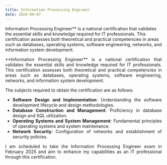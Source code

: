 ```yaml
---
title: Information Processing Engineer
date: 2024-09-07
---
```


Information Processing Engineer** is a national certification that validates the essential skills and knowledge required for IT professionals. This certification assesses both theoretical and practical competencies in areas such as databases, operating systems, software engineering, networks, and information system development.

<!--more-->
<div style="text-align: justify;">
**Information Processing Engineer** is a national certification that validates the essential skills and knowledge required for IT professionals. This certification assesses both theoretical and practical competencies in areas such as databases, operating systems, software engineering, networks, and information system development.

The subjects required to obtain the certification are as follows:

- **Software Design and Implementation**: Understanding the software development lifecycle and design methodologies.
- **Database Construction and Management**: Proficiency in database design and SQL utilization.
- **Operating Systems and System Management**: Fundamental principles of operating systems and system maintenance.
- **Network Security**: Configuration of networks and establishment of security policies.

I am scheduled to take the Information Processing Engineer exam in February 2025 and aim to enhance my capabilities as an IT professional through this certification.</div>